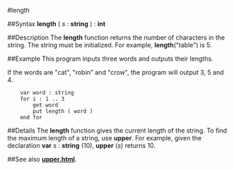
#length

##Syntax
**length** ( _s_ : **string** ) : **int**


##Description
The **length** function returns the number of characters in the string. The string must be initialized. For example, **length**("table") is 5.


##Example
This program inputs three words and outputs their lengths.

If the words are "cat", "robin" and "crow", the program will output 3, 5 and 4.

        var word : string
        for i : 1 .. 3
            get word
            put length ( word )
        end for
##Details
The **length** function gives the current length of the string. To find the maximum length of a string, use **upper**. For example, given the declaration **var** s : **string** (10), **upper** (_s_) returns 10.


##See also
**[upper.html](upper)**.


